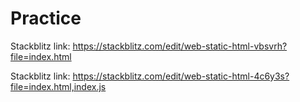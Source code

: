 # Practice

Stackblitz link: https://stackblitz.com/edit/web-static-html-vbsvrh?file=index.html

Stackblitz link: https://stackblitz.com/edit/web-static-html-4c6y3s?file=index.html,index.js
